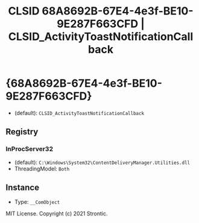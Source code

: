﻿---
title: "CLSID 68A8692B-67E4-4e3f-BE10-9E287F663CFD | CLSID_ActivityToastNotificationCallback"
excerpt: What is COM-Object CLSID 68A8692B-67E4-4e3f-BE10-9E287F663CFD?
---

# {68A8692B-67E4-4e3f-BE10-9E287F663CFD}

* (default): `CLSID_ActivityToastNotificationCallback`

## Registry


### InProcServer32

* (default): `C:\Windows\System32\ContentDeliveryManager.Utilities.dll`
* ThreadingModel: `Both`

## Instance

* Type: `__ComObject`

MIT License. Copyright (c) 2021 Strontic.


